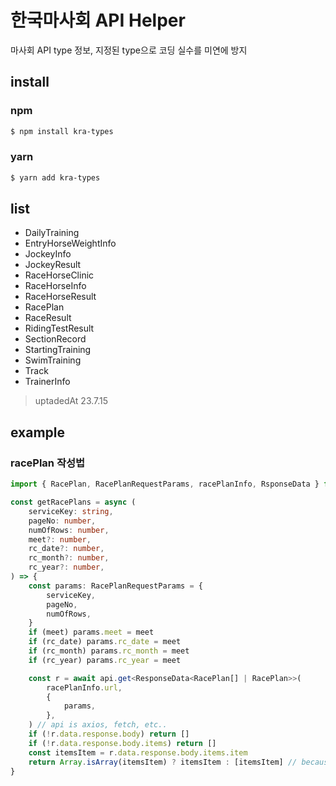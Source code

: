 # 한국마사회 API Helper

마사회 API type 정보, 지정된 type으로 코딩 실수를 미연에 방지

## install

### npm

```bash
$ npm install kra-types
```

### yarn

```bash
$ yarn add kra-types
```

## list

- DailyTraining
- EntryHorseWeightInfo
- JockeyInfo
- JockeyResult
- RaceHorseClinic
- RaceHorseInfo
- RaceHorseResult
- RacePlan
- RaceResult
- RidingTestResult
- SectionRecord
- StartingTraining
- SwimTraining
- Track
- TrainerInfo

> uptadedAt 23.7.15

## example

### racePlan 작성법

```ts
import { RacePlan, RacePlanRequestParams, racePlanInfo, RsponseData } from 'kra'

const getRacePlans = async (
	serviceKey: string,
	pageNo: number,
	numOfRows: number,
	meet?: number,
	rc_date?: number,
	rc_month?: number,
	rc_year?: number,
) => {
	const params: RacePlanRequestParams = {
		serviceKey,
		pageNo,
		numOfRows,
	}
	if (meet) params.meet = meet
	if (rc_date) params.rc_date = meet
	if (rc_month) params.rc_month = meet
	if (rc_year) params.rc_year = meet

	const r = await api.get<ResponseData<RacePlan[] | RacePlan>>(
		racePlanInfo.url,
		{
			params,
		},
	) // api is axios, fetch, etc..
	if (!r.data.response.body) return []
	if (!r.data.response.body.items) return []
	const itemsItem = r.data.response.body.items.item
	return Array.isArray(itemsItem) ? itemsItem : [itemsItem] // because length 1 is not array
}
```
